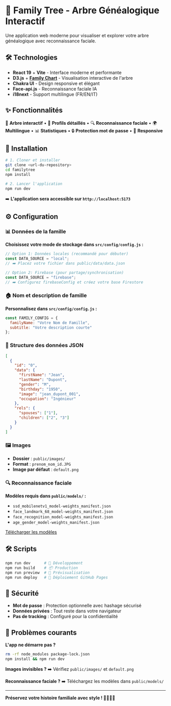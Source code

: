 # 🌳 Family Tree - Arbre Généalogique Interactif

Une application web moderne pour visualiser et explorer votre arbre généalogique avec reconnaissance faciale.

## 🛠️ Technologies

- **React 19** + **Vite** - Interface moderne et performante
- **D3.js** + [**Family Chart**](https://donatso.github.io/family-chart-doc/) - Visualisation interactive de l'arbre
- **Chakra UI** - Design responsive et élégant
- **Face-api.js** - Reconnaissance faciale IA
- **i18next** - Support multilingue (FR/EN/IT)

## ✨ Fonctionnalités

🌲 **Arbre interactif** • 👤 **Profils détaillés** • 🔍 **Reconnaissance faciale** • 🌍 **Multilingue** • 📊 **Statistiques** • 🔒 **Protection mot de passe** • 📱 **Responsive**

## 🚀 Installation

```bash
# 1. Cloner et installer
git clone <url-du-repository>
cd familytree
npm install

# 2. Lancer l'application
npm run dev
```

➡️ **L'application sera accessible sur `http://localhost:5173`**

## ⚙️ Configuration

### 📊 Données de la famille

**Choisissez votre mode de stockage dans `src/config/config.js` :**

```javascript
// Option 1: Données locales (recommandé pour débuter)
const DATA_SOURCE = "local"; 
// ➡️ Placez votre fichier dans public/data/data.json

// Option 2: Firebase (pour partage/synchronisation)
const DATA_SOURCE = "firebase";
// ➡️ Configurez firebaseConfig et créez votre base Firestore
```

### 🏠 Nom et description de famille

**Personnalisez dans `src/config/config.js` :**

```javascript
const FAMILY_CONFIG = {
  familyName: "Votre Nom de Famille",
  subtitle: "Votre description courte"
};
```

### 📁 Structure des données JSON

```json
[
  {
    "id": "0",
    "data": {
      "firstName": "Jean",
      "lastName": "Dupont", 
      "gender": "M",
      "birthday": "1950",
      "image": "jean_dupont_001",
      "occupation": "Ingénieur"
    },
    "rels": {
      "spouses": ["1"],
      "children": ["2", "3"]
    }
  }
]
```

### 🖼️ Images

- **Dossier** : `public/images/`
- **Format** : `prenom_nom_id.JPG`
- **Image par défaut** : `default.png`

### 🔍 Reconnaissance faciale

**Modèles requis dans `public/models/` :**
- `ssd_mobilenetv1_model-weights_manifest.json`
- `face_landmark_68_model-weights_manifest.json` 
- `face_recognition_model-weights_manifest.json`
- `age_gender_model-weights_manifest.json`

[Télécharger les modèles](https://github.com/justadudewhohacks/face-api.js/tree/master/weights)

## 🛠️ Scripts

```bash
npm run dev      # 🔧 Développement
npm run build    # 📦 Production  
npm run preview  # 👀 Prévisualisation
npm run deploy   # 🚀 Déploiement GitHub Pages
```

## 🔐 Sécurité

- **Mot de passe** : Protection optionnelle avec hashage sécurisé
- **Données privées** : Tout reste dans votre navigateur
- **Pas de tracking** : Configuré pour la confidentialité

## 🐛 Problèmes courants

**L'app ne démarre pas ?**
```bash
rm -rf node_modules package-lock.json
npm install && npm run dev
```

**Images invisibles ?** ➡️ Vérifiez `public/images/` et `default.png`

**Reconnaissance faciale ?** ➡️ Téléchargez les modèles dans `public/models/`

---

**Préservez votre histoire familiale avec style ! 👨‍👩‍👧‍👦**